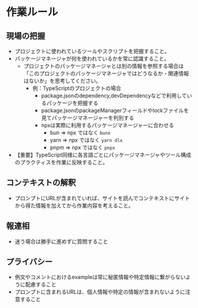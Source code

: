 # 作業ルール

## 現場の把握

- プロジェクトに使われているツールやスクリプトを把握すること。
- パッケージマネージャが何を使われているかを常に認識すること。
  - プロジェクトのパッケージマネージャとは別の情報を参照する場合は「このプロジェクトのパッケージマネージャではどうなるか・関連情報はないか」を思考してください。
    - 例：TypeScriptのプロジェクトの場合
      - package.jsonのdependency,devDependencyなどで利用しているパッケージを把握する
      - package.jsonのpackageManagerフィールドやlockファイルを見てパッケージマネージャーを判別する
      - npxは実際に利用するパッケージマネージャーに合わせる
        - bun  => npx ではなく `bunx`
        - yarn => npx ではなく `yarn dlx`
        - pnpm => npx ではなく `pnpx`
- 【重要】TypeScript同様に各言語ごとにパッケージマネージャやツール構成のプラクティスを作業に反映すること。

## コンテキストの解釈

- プロンプトにURLが含まれていれば、サイトを読んでコンテキストにサイトから得た情報を加えてから作業内容を考えること。

## 報連相

- 迷う場合は勝手に進めずに質問すること

## プライバシー

- 例文やコメントにおけるexampleは常に秘匿情報や特定情報に繋がらないように配慮すること
- プロンプトに含まれるURLは、個人情報や特定の情報が含まれないように注意すること

